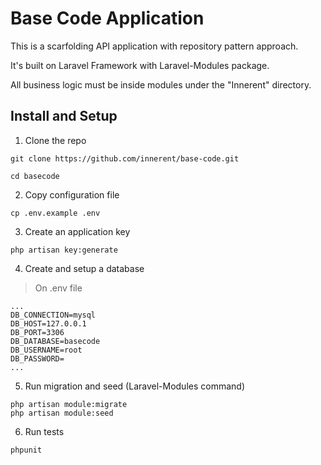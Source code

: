 # Base Code Application

This is a scarfolding API application with repository pattern approach.

It's built on Laravel Framework with Laravel-Modules package.

All business logic must be inside modules under the "Innerent" directory.

## Install and Setup

1) Clone the repo

```
git clone https://github.com/innerent/base-code.git

cd basecode
```

2) Copy configuration file

```
cp .env.example .env
```

3) Create an application key

```
php artisan key:generate
```

4) Create and setup a database

> On .env file
```
...
DB_CONNECTION=mysql
DB_HOST=127.0.0.1
DB_PORT=3306
DB_DATABASE=basecode
DB_USERNAME=root
DB_PASSWORD=
... 

```

5) Run migration and seed (Laravel-Modules command)

```
php artisan module:migrate
php artisan module:seed
```

6) Run tests

```
phpunit
```